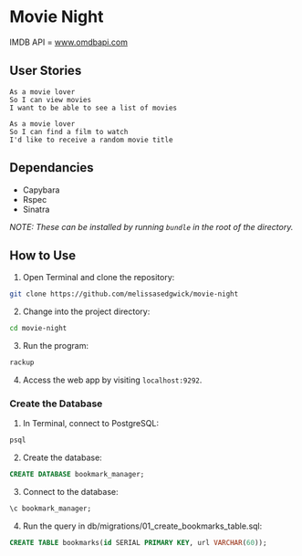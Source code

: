 # Movie Night #

IMDB API = www.omdbapi.com

## User Stories ##
```
As a movie lover
So I can view movies
I want to be able to see a list of movies

As a movie lover
So I can find a film to watch
I'd like to receive a random movie title
```

## Dependancies ##
* Capybara
* Rspec
* Sinatra

*NOTE: These can be installed by running `bundle` in the root of the directory.*

## How to Use ##
1. Open Terminal and clone the repository:
```bash
git clone https://github.com/melissasedgwick/movie-night
```
2. Change into the project directory:
```bash
cd movie-night
```
3. Run the program:
```bash
rackup
```
4. Access the web app by visiting `localhost:9292`.

### Create the Database ###
1. In Terminal, connect to PostgreSQL:
```sql
psql
```
2. Create the database:
```sql
CREATE DATABASE bookmark_manager;
```
3. Connect to the database:
```sql
\c bookmark_manager;
```
4. Run the query in db/migrations/01_create_bookmarks_table.sql:
```sql
CREATE TABLE bookmarks(id SERIAL PRIMARY KEY, url VARCHAR(60));
```
